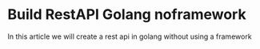 # Build RestAPI Golang noframework

In this article we will create a rest api in golang without using a framework